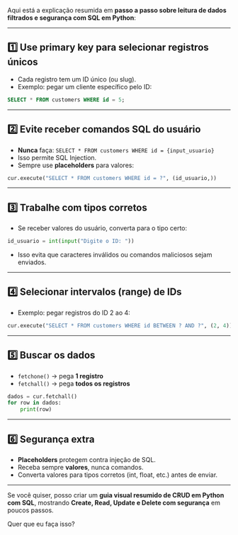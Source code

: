 Aqui está a explicação resumida em **passo a passo sobre leitura de dados filtrados e segurança com SQL em Python**:

---

## 1️⃣ Use **primary key** para selecionar registros únicos

* Cada registro tem um ID único (ou slug).
* Exemplo: pegar um cliente específico pelo ID:

```sql
SELECT * FROM customers WHERE id = 5;
```

---

## 2️⃣ Evite receber comandos SQL do usuário

* **Nunca** faça: `SELECT * FROM customers WHERE id = {input_usuario}`
* Isso permite SQL Injection.
* Sempre use **placeholders** para valores:

```python
cur.execute("SELECT * FROM customers WHERE id = ?", (id_usuario,))
```

---

## 3️⃣ Trabalhe com tipos corretos

* Se receber valores do usuário, converta para o tipo certo:

```python
id_usuario = int(input("Digite o ID: "))
```

* Isso evita que caracteres inválidos ou comandos maliciosos sejam enviados.

---

## 4️⃣ Selecionar intervalos (range) de IDs

* Exemplo: pegar registros do ID 2 ao 4:

```python
cur.execute("SELECT * FROM customers WHERE id BETWEEN ? AND ?", (2, 4))
```

---

## 5️⃣ Buscar os dados

* `fetchone()` → pega **1 registro**
* `fetchall()` → pega **todos os registros**

```python
dados = cur.fetchall()
for row in dados:
    print(row)
```

---

## 6️⃣ Segurança extra

* **Placeholders** protegem contra injeção de SQL.
* Receba sempre **valores**, nunca comandos.
* Converta valores para tipos corretos (int, float, etc.) antes de enviar.

---

Se você quiser, posso criar um **guia visual resumido de CRUD em Python com SQL**, mostrando **Create, Read, Update e Delete com segurança** em poucos passos.

Quer que eu faça isso?
